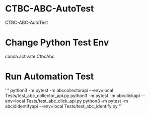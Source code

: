 # CTBC-ABC-AutoTest
CTBC-ABC-AutoTest

# Change Python Test Env
conda activate CtbcAbc

# Run Automation Test
'''
python3 -m pytest -m abccollectorapi --env=local Tests/test_abc_collector_api.py
python3 -m pytest -m abcclickapi --env=local Tests/test_abc_click_api.py
python3 -m pytest -m abcididentifyapi --env=local Tests/test_abc_identify.py
'''
